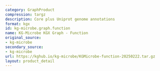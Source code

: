 ```yaml
---
category: GraphProduct
compression: targz
description: Core plus Uniprot genome annotations
format: kgx
id: kg-microbe.graph.function
name: KG-Microbe KGX Graph - Function
original_source:
- kg-microbe
secondary_source:
- kg-microbe
url: https://kghub.io/kg-microbe/KGMicrobe-function-20250222.tar.gz
layout: product_detail
---
```

